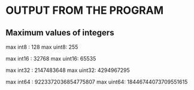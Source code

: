 # OUTPUT FROM THE PROGRAM

## Maximum values of integers

max int8 : 128
max uint8: 255

max int16 : 32768
max uint16: 65535

max int32 : 2147483648
max uint32: 4294967295

max int64 : 9223372036854775807
max uint64: 18446744073709551615

